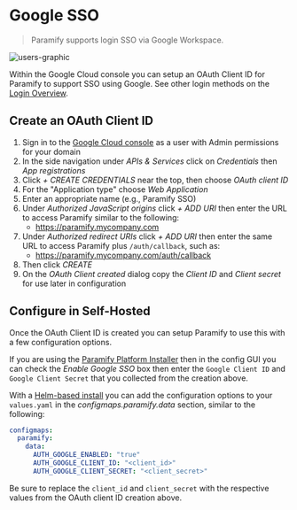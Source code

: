 # Google SSO

> Paramify supports login SSO via Google Workspace.

![users-graphic](/assets/hero-paramify.png)

Within the Google Cloud console you can setup an OAuth Client ID for Paramify to support SSO using Google. See other login methods on the [Login Overview](login-options).

## Create an OAuth Client ID

1. Sign in to the [Google Cloud console](https://console.cloud.google.com) as a user with Admin permissions for your domain
2. In the side navigation under _APIs &amp; Services_ click on _Credentials_ then _App registrations_
3. Click _+ CREATE CREDENTIALS_ near the top, then choose _OAuth client ID_
4. For the "Application type" choose _Web Application_
4. Enter an appropriate name (e.g., Paramify SSO)
5. Under _Authorized JavaScript origins_ click _+ ADD URI_ then enter the URL to access Paramify similar to the following:
   - https://paramify.mycompany.com
6. Under _Authorized redirect URIs_ click _+ ADD URI_ then enter the same URL to access Paramify plus `/auth/callback`, such as:
   - https://paramify.mycompany.com/auth/callback
7. Then click _CREATE_
8. On the _OAuth Client created_ dialog copy the _Client ID_ and _Client secret_ for use later in configuration

## Configure in Self-Hosted

Once the OAuth Client ID is created you can setup Paramify to use this with a few configuration options.

If you are using the [Paramify Platform Installer](ppi#configuring-paramify) then in the config GUI you can check the _Enable Google SSO_ box then enter the `Google Client ID` and `Google Client Secret` that you collected from the creation above.

With a [Helm-based install](deploy-helm-azure) you can add the configuration options to your `values.yaml` in the _configmaps.paramify.data_ section, similar to the following:

```yaml
configmaps:
  paramify:
    data:
      AUTH_GOOGLE_ENABLED: "true"
      AUTH_GOOGLE_CLIENT_ID: "<client_id>"
      AUTH_GOOGLE_CLIENT_SECRET: "<client_secret>"
```

Be sure to replace the `client_id` and `client_secret` with the respective values from the OAuth client ID creation above.
